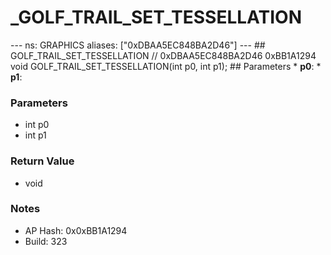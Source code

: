 # _GOLF_TRAIL_SET_TESSELLATION

--- ns: GRAPHICS aliases: ["0xDBAA5EC848BA2D46"] --- ## GOLF_TRAIL_SET_TESSELLATION  // 0xDBAA5EC848BA2D46 0xBB1A1294 void GOLF_TRAIL_SET_TESSELLATION(int p0, int p1);   ## Parameters * **p0**: * **p1**:

### Parameters
* int p0
* int p1

### Return Value
* void

### Notes
* AP Hash: 0x0xBB1A1294
* Build: 323

